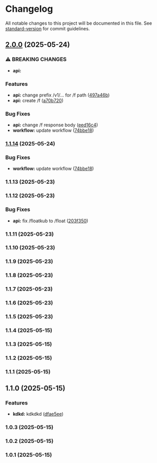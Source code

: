 # Changelog

All notable changes to this project will be documented in this file. See [standard-version](https://github.com/conventional-changelog/standard-version) for commit guidelines.

## [2.0.0](https://github.com/khunfloat/github-actions-lab/compare/v1.1.13...v2.0.0) (2025-05-24)


### ⚠ BREAKING CHANGES

* **api:** 

### Features

* **api:** change prefix /v1/... for /f path ([497a46b](https://github.com/khunfloat/github-actions-lab/commit/497a46b67c2319ce827e8439d22dc46e49c47355))
* **api:** create /f ([a70b720](https://github.com/khunfloat/github-actions-lab/commit/a70b72083157e12e47175dc6818645b811d87dec))


### Bug Fixes

* **api:** change /f response body ([eed16c4](https://github.com/khunfloat/github-actions-lab/commit/eed16c471decd91d44322375226134fbb0ce68c7))
* **workflow:** update workflow ([74bbe18](https://github.com/khunfloat/github-actions-lab/commit/74bbe18973d492a1e784dd4af51cccffc3f76d8f))

### [1.1.14](https://github.com/khunfloat/github-actions-lab/compare/v1.1.13...v1.1.14) (2025-05-24)


### Bug Fixes

* **workflow:** update workflow ([74bbe18](https://github.com/khunfloat/github-actions-lab/commit/74bbe18973d492a1e784dd4af51cccffc3f76d8f))

### 1.1.13 (2025-05-23)

### 1.1.12 (2025-05-23)


### Bug Fixes

* **api:** fix /floatkub to /float ([203f350](https://github.com/khunfloat/github-actions-lab/commit/203f350d55751dc889b368f36f6357ce48f805f6))

### 1.1.11 (2025-05-23)

### 1.1.10 (2025-05-23)

### 1.1.9 (2025-05-23)

### 1.1.8 (2025-05-23)

### 1.1.7 (2025-05-23)

### 1.1.6 (2025-05-23)

### 1.1.5 (2025-05-23)

### 1.1.4 (2025-05-15)

### 1.1.3 (2025-05-15)

### 1.1.2 (2025-05-15)

### 1.1.1 (2025-05-15)

## 1.1.0 (2025-05-15)


### Features

* **kdkd:** kdkdkd ([dfae5ee](https://github.com/khunfloat/github-actions-lab/commit/dfae5eefdac5f29b35388d590f236797edf34e63))

### 1.0.3 (2025-05-15)

### 1.0.2 (2025-05-15)

### 1.0.1 (2025-05-15)
